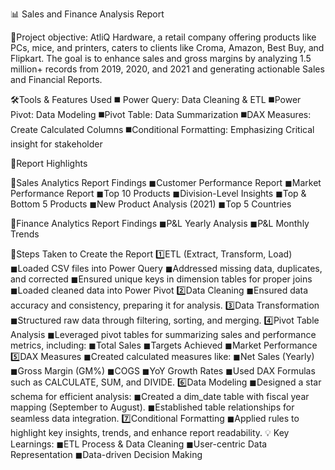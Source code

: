 📊 Sales and Finance Analysis Report

🎯Project objective:
AtliQ Hardware, a retail company offering products like PCs, mice, and printers, caters to clients like Croma, Amazon, Best Buy, and Flipkart. The goal is to enhance sales and gross margins by analyzing 1.5 million+ records from 2019, 2020, and 2021 and generating actionable Sales and Financial Reports.

🛠Tools & Features Used
  ◼ Power Query: Data Cleaning & ETL
  ◼Power Pivot: Data Modeling
  ◼Pivot Table: Data Summarization
  ◼DAX Measures: Create Calculated Columns
  ◼Conditional Formatting: Emphasizing Critical insight for stakeholder

📶Report Highlights

🔎Sales Analytics Report Findings
  ◼Customer Performance Report
  ◼Market Performance Report
  ◼Top 10 Products
  ◼Division-Level Insights
  ◼Top & Bottom 5 Products
  ◼New Product Analysis (2021)
  ◼Top 5 Countries

📶Finance Analytics Report Findings
  ◼P&L Yearly Analysis
  ◼P&L Monthly Trends

🔄Steps Taken to Create the Report
1️⃣ETL (Extract, Transform, Load)
  ◼Loaded CSV files into Power Query
  ◼Addressed missing data, duplicates, and corrected 
  ◼Ensured unique keys in dimension tables for proper joins 
  ◼Loaded cleaned data into Power Pivot
2️⃣Data Cleaning 
  ◼Ensured data accuracy and consistency, preparing it for analysis.
3️⃣Data Transformation
  ◼Structured raw data through filtering, sorting, and merging.
4️⃣Pivot Table Analysis
  ◼Leveraged pivot tables for summarizing sales and performance metrics, including:
  ◼Total Sales
  ◼Targets Achieved
  ◼Market Performance
5️⃣DAX Measures
  ◼Created calculated measures like:
  ◼Net Sales (Yearly)
  ◼Gross Margin (GM%)
  ◼COGS
  ◼YoY Growth Rates
  ◼Used DAX Formulas such as CALCULATE, SUM, and DIVIDE.
6️⃣Data Modeling
  ◼Designed a star schema for efficient analysis:
  ◼Created a dim_date table with fiscal year mapping (September to August).
  ◼Established table relationships for seamless data integration.
7️⃣Conditional Formatting
  ◼Applied rules to highlight key insights, trends, and enhance report readability.
💡 Key Learnings:
  ◼ETL Process & Data Cleaning
  ◼User-centric Data Representation
  ◼Data-driven Decision Making

  
